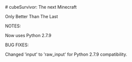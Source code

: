 # cubeSurvivor: The next Minecraft

  Only Better Than The Last


NOTES: 

Now uses Python 2.7.9


BUG FIXES:

Changed 'input' to 'raw_input' for Python  2.7.9 compatibility.
